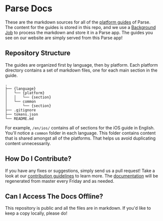 # Parse Docs

These are the markdown sources for all of the [platform guides](https://parse.com/docs) of Parse. The content for the guides is stored in this repo, and we use a [Background Job](https://parse.com/docs/js/guide#cloud-code-advanced-background-jobs) to process the markdown and store it in a Parse app. The guides you see on our website are simply served from this Parse app!

## Repository Structure

The guides are organized first by language, then by platform. Each platform directory contains a set of markdown files, one for each main section in the guide.

    .
    ├── {language}
    │   └── {platform}
    │   │   └── {section}
    │   └── common
    │       └── {section}
    ├── .gitignore
    ├── tokens.json
    └── README.md

For example, `/en/ios/` contains all of sections for the iOS guide in English. You'll notice a `common` folder in each language. This folder contains content that is shared amongst all of the platforms. That helps us avoid duplicating content unnecessarily.

## How Do I Contribute?

If you have any fixes or suggestions, simply send us a pull request! Take a look at our [contribution guidelines](https://github.com/ParsePlatform/Docs/blob/master/CONTRIBUTING.md) to learn more. The [documentation](https://parse.com/docs) will be regenerated from master every Friday and as needed.

## Can I Access The Docs Offline?

This repository is public and all the files are in markdown. If you'd like to keep a copy locally, please do!

